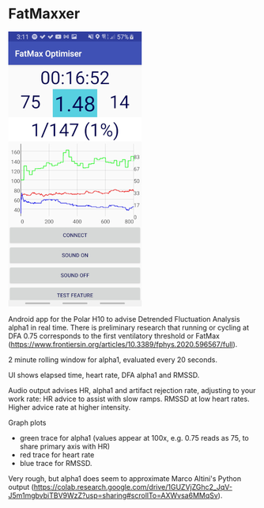 # FatMaxxer

![Screenshot](https://raw.githubusercontent.com/IanPeake/FatMaxxer/main/Screenshot_20210606-151127_FatMax%20Optimiser_downscale.jpg)

Android app for the Polar H10 to advise Detrended Fluctuation Analysis alpha1 in real time.
There is preliminary research that running or cycling at DFA 0.75 corresponds to the first ventilatory threshold or FatMax
(https://www.frontiersin.org/articles/10.3389/fphys.2020.596567/full).

2 minute rolling window for alpha1, evaluated every 20 seconds.

UI shows elapsed time, heart rate, DFA alpha1 and RMSSD.

Audio output advises HR, alpha1 and artifact rejection rate, adjusting to your work rate:
HR advice to assist with slow ramps.
RMSSD at low heart rates.
Higher advice rate at higher intensity.

Graph plots
- green trace for alpha1 (values appear at 100x, e.g. 0.75 reads as 75, to share primary axis with HR)
- red trace for heart rate
- blue trace for RMSSD.

Very rough, but alpha1 does seem to approximate Marco Altini's Python output
(https://colab.research.google.com/drive/1GUZVjZGhc2_JqV-J5m1mgbvbiTBV9WzZ?usp=sharing#scrollTo=AXWvsa6MMqSv).
